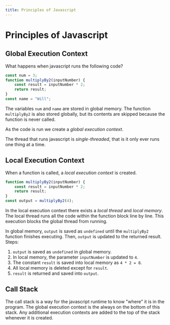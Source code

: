 ```yaml
---
title: Principles of Javascript
---
```


# Principles of Javascript

## Global Execution Context

What happens when javascript runs the following code?

```javascript
const num = 3;
function multiplyBy2(inputNumber) {
    const result = inputNumber * 2;
    return result;
}
const name = "Will";
```

The variables `num` and `name` are stored in global memory. The function `multiplyBy2` is also stored globally, but its contents are skipped because the function is never called.

As the code is run we create a *global execution context*.

The thread that runs javascript is *single-threaded*, that is it only ever runs one thing at a time.

## Local Execution Context

When a function is called, a *local execution context* is created.

```javascript
function multiplyBy2(inputNumber) {
    const result = inputNumber * 2;
    return result;
}
const output = multiplyBy2(4);
```

In the local execution context there exists a *local thread* and *local memory*. The local thread runs all the code within the function block line by line. This execution blocks the global thread from running.

In global memory, `output` is saved as `undefined` until the `multiplyBy2` function finishes executing. Then, `output` is updated to the returned result. Steps:

1. `output` is saved as `undefined` in global memory.
2. In local memory, the parameter `inputNumber` is updated to `4`.
3. The constant `result` is saved into local memory as `4 * 2 = 8`.
4. All local memory is deleted except for `result`.
5. `result` is returned and saved into `output`.

## Call Stack

The call stack is a way for the javascript runtime to know "where" it is in the program. The global execution context is the always on the bottom of this stack. Any additional execution contexts are added to the top of the stack whenever it is created.